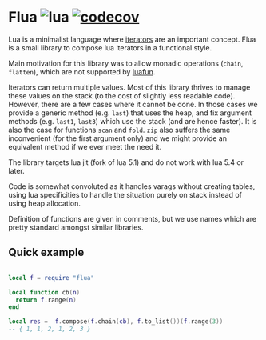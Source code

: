 # Flua ![lua](https://img.shields.io/badge/Lua-2C2D72?style=for-the-badge&logo=lua&logoColor=white) [![codecov](https://codecov.io/github/prncss-xyz/flua/graph/badge.svg?token=6E4BXIU81Q)](https://codecov.io/github/prncss-xyz/flua)

Lua is a minimalist language where [iterators](https://www.lua.org/pil/7.1.html) are an important concept. Flua is a small library to compose lua iterators in a functional style.

Main motivation for this library was to allow monadic operations (`chain`, `flatten`), which are not supported by [luafun](https://github.com/luafun/luafun).

Iterators can return multiple values. Most of this library thrives to manage these values on the stack (to the cost of slightly less readable code). However, there are a few cases where it cannot be done. In those cases we provide a generic method (e.g. `last`) that uses the heap, and fix argument methods (e.g. `last1`, `last3`) which use the stack (and are hence faster). It is also the case for functions `scan` and `fold`. `zip` also suffers the same inconvenient (for the first argument only) and we might provide an equivalent method if we ever meet the need it.

The library targets lua jit (fork of lua 5.1) and do not work with lua 5.4 or later.

Code is somewhat convoluted as it handles varags without creating tables, using lua specificities to handle the situation purely on stack instead of using heap allocation.

Definition of functions are given in comments, but we use names which are pretty standard amongst similar libraries.

## Quick example

```lua

local f = require "flua"

local function cb(n)
  return f.range(n)
end

local res =  f.compose(f.chain(cb), f.to_list())(f.range(3))
-- { 1, 1, 2, 1, 2, 3 }
```
